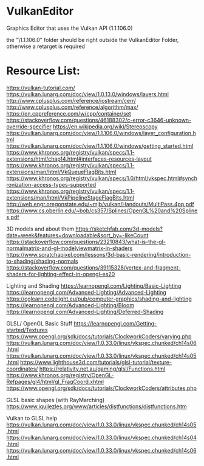 # VulkanEditor
Graphics Editor that uses the Vulkan API (1.1.106.0)

the "\1.1.106.0" folder should be right outside the VulkanEditor Folder, otherwise a 
retarget is required

# Resource List:
https://vulkan-tutorial.com/
https://vulkan.lunarg.com/doc/view/1.0.13.0/windows/layers.html
http://www.cplusplus.com/reference/iostream/cerr/
http://www.cplusplus.com/reference/algorithm/max/
https://en.cppreference.com/w/cpp/container/set
https://stackoverflow.com/questions/46188302/c-error-c3646-unknown-override-specifier
https://en.wikipedia.org/wiki/Stereoscopy
https://vulkan.lunarg.com/doc/view/1.1.106.0/windows/layer_configuration.html
https://vulkan.lunarg.com/doc/view/1.1.106.0/windows/getting_started.html
https://www.khronos.org/registry/vulkan/specs/1.1-extensions/html/chap14.html#interfaces-resources-layout
https://www.khronos.org/registry/vulkan/specs/1.1-extensions/man/html/VkQueueFlagBits.html
https://www.khronos.org/registry/vulkan/specs/1.0/html/vkspec.html#synchronization-access-types-supported
https://www.khronos.org/registry/vulkan/specs/1.1-extensions/man/html/VkPipelineStageFlagBits.html
http://web.engr.oregonstate.edu/~mjb/vulkan/Handouts/MultiPass.4pp.pdf
https://www.cs.oberlin.edu/~bob/cs357/Splines/OpenGL%20and%20Splines.pdf

3D models and about them
https://sketchfab.com/3d-models?date=week&features=downloadable&sort_by=-likeCount
https://stackoverflow.com/questions/23210843/what-is-the-gl-normalmatrix-and-gl-modelviewmatrix-in-shaders
https://www.scratchapixel.com/lessons/3d-basic-rendering/introduction-to-shading/shading-normals
https://stackoverflow.com/questions/39115328/vertex-and-fragment-shaders-for-lighting-effect-in-opengl-es20


Lighting and Shading
https://learnopengl.com/Lighting/Basic-Lighting
https://learnopengl.com/Advanced-Lighting/Advanced-Lighting
https://cglearn.codelight.eu/pub/computer-graphics/shading-and-lighting
https://learnopengl.com/Advanced-Lighting/Bloom
https://learnopengl.com/Advanced-Lighting/Deferred-Shading

GLSL/ OpenGL Basic Stuff
https://learnopengl.com/Getting-started/Textures
https://www.opengl.org/sdk/docs/tutorials/ClockworkCoders/varying.php
https://vulkan.lunarg.com/doc/view/1.0.33.0/linux/vkspec.chunked/ch14s06.html
https://vulkan.lunarg.com/doc/view/1.0.33.0/linux/vkspec.chunked/ch14s05.html
https://www.lighthouse3d.com/tutorials/glsl-tutorial/texture-coordinates/
https://relativity.net.au/gaming/glsl/Functions.html
https://www.khronos.org/registry/OpenGL-Refpages/gl4/html/gl_FragCoord.xhtml
https://www.opengl.org/sdk/docs/tutorials/ClockworkCoders/attributes.php

GLSL basic shapes (with RayMarching)
https://www.iquilezles.org/www/articles/distfunctions/distfunctions.htm

Vulkan to GLSL help
https://vulkan.lunarg.com/doc/view/1.0.33.0/linux/vkspec.chunked/ch14s05.html
https://vulkan.lunarg.com/doc/view/1.0.33.0/linux/vkspec.chunked/ch14s04.html
https://vulkan.lunarg.com/doc/view/1.0.33.0/linux/vkspec.chunked/ch14s06.html

